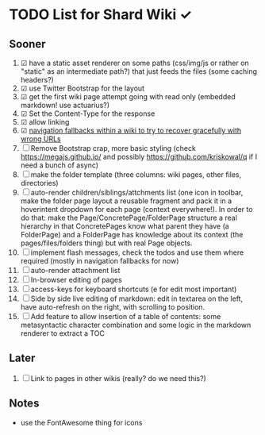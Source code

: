 # TODO List for Shard Wiki ✓

## Sooner
1. ☑ have a static asset renderer on some paths (css/img/js or rather on "static" as an intermediate path?) that just feeds the files (some caching headers?)
1. ☑ use Twitter Bootstrap for the layout
1. ☑ get the first wiki page attempt going with read only (embedded markdown! use actuarius?)
1. ☑ Set the Content-Type for the response
1. ☑ allow linking
1. ☑ [navigation fallbacks within a wiki to try to recover gracefully with wrong URLs](self:/page/design/navigation)
1. ☐ Remove Bootstrap crap, more basic styling (check https://megajs.github.io/ and possibly https://github.com/kriskowal/q if I need a bunch of async)
1. ☐ make the folder template (three columns: wiki pages, other files, directories)
1. ☐ auto-render children/siblings/attchments list (one icon in toolbar, make the 
     folder page layout a reusable fragment and pack it in a hoverintent dropdown 
     for each page (context everywhere!). In order to do that: make the 
     Page/ConcretePage/FolderPage structure a real hierarchy in that ConcretePages 
     know what parent they have (a FolderPage) and a FolderPage has knowledge about 
     its context (the pages/files/folders thing) but with real Page objects.
1. ☐ implement flash messages, check the todos and use them where required (mostly in navigation fallbacks for now)
1. ☐ auto-render attachment list
1. ☐ In-browser editing of pages
1. ☐ access-keys for keyboard shortcuts (e for edit most important)
1. ☐ Side by side live editing of markdown: edit in textarea on the left, have auto-refresh on the right, with scrolling to position.
1. ☐ Add feature to allow insertion of a table of contents: some metasyntactic character combination and some logic in the markdown renderer to extract a TOC

## Later
1. ☐ Link to pages in other wikis (really? do we need this?)

## Notes
* use the FontAwesome thing for icons
